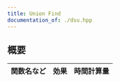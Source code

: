 ```yaml
---
title: Union Find
documentation_of: ./dsu.hpp
---
```


## 概要

| 関数名など                | 効果                                          | 時間計算量    |
| ------------------------- | ------------------------------------------------------------------------------------------------------------------------- | ------------- |
